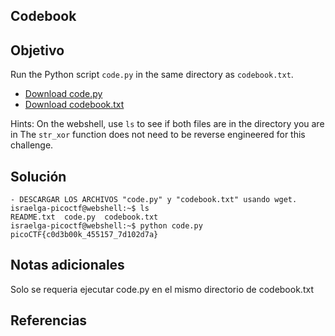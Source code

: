## Codebook
## Objetivo
Run the Python script `code.py` in the same directory as `codebook.txt`.

- [Download code.py](https://artifacts.picoctf.net/c/2/code.py)
- [Download codebook.txt](https://artifacts.picoctf.net/c/2/codebook.txt)

Hints:
	On the webshell, use `ls` to see if both files are in the directory you are in
	The `str_xor` function does not need to be reverse engineered for this challenge.

## Solución 
```shell
- DESCARGAR LOS ARCHIVOS "code.py" y "codebook.txt" usando wget.
israelga-picoctf@webshell:~$ ls
README.txt  code.py  codebook.txt
israelga-picoctf@webshell:~$ python code.py
picoCTF{c0d3b00k_455157_7d102d7a}
```
## Notas adicionales
Solo se requeria ejecutar code.py en el mismo directorio de codebook.txt
## Referencias